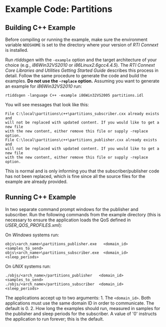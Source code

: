 # Example Code: Partitions

## Building C++ Example
Before compiling or running the example, make sure the environment variable
`NDDSHOME` is set to the directory where your version of *RTI Connext* is
installed.

Run *rtiddsgen* with the `-example` option and the target architecture of your
choice (e.g., *i86Win32VS2010* or *i86Linux2.6gcc4.4.5*). The *RTI Connext Core
Libraries and Utilities Getting Started Guide* describes this process in detail.
Follow the same procedure to generate the code and build the examples. **Do not
use the `-replace` option.** Assuming you want to generate an example for
*i86Win32VS2010* run:
```
rtiddsgen -language C++ -example i86Win32VS2005 partitions.idl
```

You will see messages that look like this:
```
File C:\local\partitions\c++\partitions_subscriber.cxx already exists and
will not be replaced with updated content. If you would like to get a new file
with the new content, either remove this file or supply -replace option.
File C:\local\partitions\c++\partitions_publisher.cxx already exists and
will not be replaced with updated content. If you would like to get a new file
with the new content, either remove this file or supply -replace option.
```

This is normal and is only informing you that the subscriber/publisher code has
not been replaced, which is fine since all the source files for the example are
already provided.

## Running C++ Example
In two separate command prompt windows for the publisher and subscriber. Run
the following commands from the example directory (this is necessary to ensure
the application loads the QoS defined in *USER_QOS_PROFILES.xml*):

On *Windows* systems run:
```
objs\<arch_name>\partitions_publisher.exe   <domain_id> <samples_to_send>
objs\<arch_name>\partitions_subscriber.exe  <domain_id> <sleep_periods>
```

On *UNIX* systems run:
```
./objs/<arch_name>/partitions_publisher   <domain_id>   <samples_to_send>
./objs/<arch_name>/partitions_subscriber  <domain_id>   <sleep_periods>
```

The applications accept up to two arguments:
    1. The `<domain_id>`. Both applications must use the same domain ID in order
    to communicate. The default is 0.
    2. How long the examples should run, measured in samples for the publisher
    and sleep periods for the subscriber. A value of '0' instructs the
    application to run forever; this is the default.
